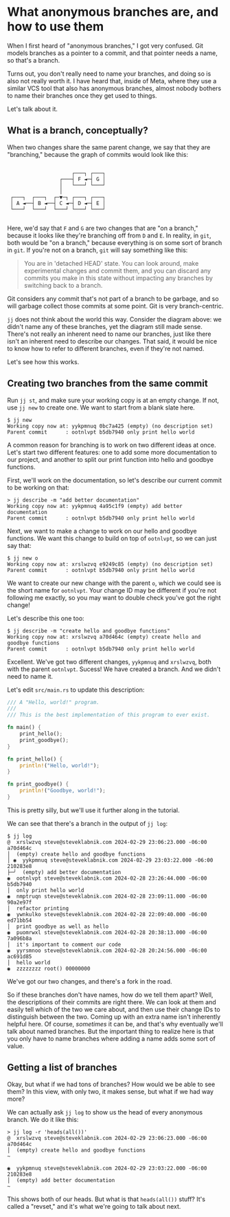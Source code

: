 # What anonymous branches are, and how to use them

When I first heard of "anonymous branches," I got very confused. Git models
branches as a pointer to a commit, and that pointer needs a name, so that's a
branch.

Turns out, you don't really need to name your branches, and doing so is also
not really worth it. I have heard that, inside of Meta, where they use a similar
VCS tool that also has anonymous branches, almost nobody bothers to name their
branches once they get used to things.

Let's talk about it.

## What is a branch, conceptually?

When two changes share the same parent change, we say that they are "branching,"
because the graph of commits would look like this:

```text
                                 
                     ┌───┐ ┌───┐ 
                 ┌───┤ F ◄─┤ G │ 
                 │   └───┘ └───┘ 
                 │               
 ┌───┐  ┌───┐  ┌─▼─┐ ┌───┐ ┌───┐ 
 │ A ◄──┤ B ◄──┤ C ◄─┤ D ◄─┤ E │ 
 └───┘  └───┘  └───┘ └───┘ └───┘ 
                                 
```

Here, we'd say that `F` and `G` are two changes that are "on a branch," because
it looks like they're branching off from `D` and `E`. In reality, in `git`,
both would be "on a branch," because everything is on some sort of branch in
`git`. If you're not on a branch, `git` will say something like this:

> You are in 'detached HEAD' state. You can look around, make experimental
> changes and commit them, and you can discard any commits you make in this state
> without impacting any branches by switching back to a branch.

Git considers any commit that's not part of a branch to be garbage, and so
will garbage collect those commits at some point. Git is very branch-centric.

`jj` does not think about the world this way. Consider the diagram above: we
didn't name any of these branches, yet the diagram still made sense. There's not
really an inherent need to name our branches, just like there isn't an inherent
need to describe our changes. That said, it would be nice to know how to refer
to different branches, even if they're not named.

Let's see how this works.

## Creating two branches from the same commit

Run `jj st`, and make sure your working copy is at an empty change. If not,
use `jj new` to create one. We want to start from a blank slate here.

```console
$ jj new
Working copy now at: yykpmnuq 0bc7a425 (empty) (no description set)
Parent commit      : ootnlvpt b5db7940 only print hello world
```

A common reason for branching is to work on two different ideas at once. Let's
start two different features: one to add some more documentation to our project,
and another to split our print function into hello and goodbye functions.

First, we'll work on the documentation, so let's describe our current commit
to be working on that:

```console
> jj describe -m "add better documentation"
Working copy now at: yykpmnuq 4a95c1f9 (empty) add better documentation
Parent commit      : ootnlvpt b5db7940 only print hello world
```

Next, we want to make a change to work on our hello and goodbye functions.
We want this change to build on top of `ootnlvpt`, so we can just say that:

```console
$ jj new o
Working copy now at: xrslwzvq e9249c85 (empty) (no description set)
Parent commit      : ootnlvpt b5db7940 only print hello world
```

We want to create our new change with the parent `o`, which we could see is the
short name for `ootnlvpt`. Your change ID may be different if you're not
following me exactly, so you may want to double check you've got the right
change!

Let's describe this one too:

```console
$ jj describe -m "create hello and goodbye functions"
Working copy now at: xrslwzvq a70d464c (empty) create hello and goodbye functions
Parent commit      : ootnlvpt b5db7940 only print hello world
```

Excellent. We've got two different changes, `yykpmnuq` and `xrslwzvq`, both with
the parent `ootnlvpt`. Sucess! We have created a branch. And we didn't need to
name it.

Let's edit `src/main.rs` to update this description:

```rust
/// A "Hello, world!" program.
///
/// This is the best implementation of this program to ever exist.

fn main() {
    print_hello();
    print_goodbye();
}

fn print_hello() {
    println!("Hello, world!");
}

fn print_goodbye() {
    println!("Goodbye, world!");
}
```

This is pretty silly, but we'll use it further along in the tutorial.

We can see that there's a branch in the output of `jj log`:

```console
$ jj log
@  xrslwzvq steve@steveklabnik.com 2024-02-29 23:06:23.000 -06:00 a70d464c
│  (empty) create hello and goodbye functions
│ ◉  yykpmnuq steve@steveklabnik.com 2024-02-29 23:03:22.000 -06:00 210283e8
├─╯  (empty) add better documentation
◉  ootnlvpt steve@steveklabnik.com 2024-02-28 23:26:44.000 -06:00 b5db7940
│  only print hello world
◉  nmptruqn steve@steveklabnik.com 2024-02-28 23:09:11.000 -06:00 90a2e97f
│  refactor printing
◉  ywnkulko steve@steveklabnik.com 2024-02-28 22:09:40.000 -06:00 ed71bb54
│  print goodbye as well as hello
◉  puomrwxl steve@steveklabnik.com 2024-02-28 20:38:13.000 -06:00 7a096b8a
│  it's important to comment our code
◉  yyrsmnoo steve@steveklabnik.com 2024-02-28 20:24:56.000 -06:00 ac691d85
│  hello world
◉  zzzzzzzz root() 00000000
```

We've got our two changes, and there's a fork in the road.

So if these branches don't have names, how do we tell them apart? Well, the
descriptions of their commits are right there. We can look at them and easily
tell which of the two we care about, and then use their change IDs to
distinguish between the two. Coming up with an extra name isn't inherently
helpful here. Of course, *sometimes* it can be, and that's why eventually we'll
talk about named branches. But the important thing to realize here is that you
only have to name branches where adding a name adds some sort of value.


## Getting a list of branches

Okay, but what if we had tons of branches? How would we be able to see them?
In this view, with only two, it makes sense, but what if we had way more?

We can actually ask `jj log` to show us the head of every anonymous branch.
We do it like this:

```console
> jj log -r 'heads(all())'
@  xrslwzvq steve@steveklabnik.com 2024-02-29 23:06:23.000 -06:00 a70d464c
│  (empty) create hello and goodbye functions
~

◉  yykpmnuq steve@steveklabnik.com 2024-02-29 23:03:22.000 -06:00 210283e8
│  (empty) add better documentation
~
```

This shows both of our heads. But what is that `heads(all())` stuff?
It's called a "revset," and it's what we're going to talk about next.

